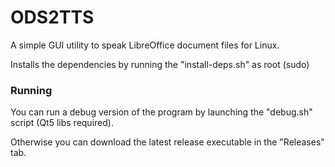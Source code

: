 # ODS2TTS
A simple GUI utility to speak LibreOffice document files for Linux.    
    
Installs the dependencies by running the "install-deps.sh" as root (sudo)

### Running
You can run a debug version of the program by launching the "debug.sh" script (Qt5 libs required).

Otherwise you can download the latest release executable in the "Releases" tab.
